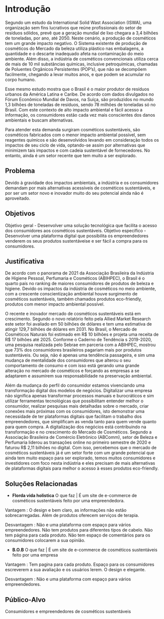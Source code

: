 # Introdução

Segundo um estudo da International Solid Wast Association (ISWA), uma organização sem fins lucrativos que reúne profissionais do setor de resíduos sólidos, prevê que a geração mundial de lixo chegara a 3,4 bilhões de toneladas, por ano, até 2050. Neste cenário, a produção de cosméticos tem um grande impacto negativo.  O Sistema existente de produção de cosméticos do Mercado da beleza utiliza plástico nas embalagens, a quantidade e o descarte inadequado afeta na contaminação do meio ambiente. Além disso, a indústria de cosméticos convencionais utiliza cerca de mais de 10 mil substâncias químicas, inclusive petroquímicas, chamadas de Poluentes Orgânicos Persistentes (POP’s), que não se decompõem facilmente, chegando a levar muitos anos, e que podem se acumular no corpo humano.

Esse mesmo estudo mostra que o Brasil é o maior produtor de resíduos urbanos da América Latina e Caribe. De acordo com dados divulgados no Fórum Econômico Mundial de Davos, na Suíça, são produzidos no mundo 1,3 bilhões de toneladas de resíduos, sendo 78 milhões de toneladas só no Brasil. Com este contexto de alto impacto ambiental e fácil acesso a informação, os consumidores estão cada vez mais conscientes dos danos ambientais e buscam alternativas. 

Para atender esta demanda surgiram cosméticos sustentáveis, são cosméticos fabricados com o menor impacto ambiental possível, sem reagentes químicos e são desenvolvidos levando em consideração todos os impactos de seu ciclo de vida, optando-se assim por alternativas que minimizem tais impactos e com cadeia sustentável de fornecedores. No entanto, ainda é um setor recente que tem muito a ser explorado.



## Problema
Devido à gravidade dos impactos ambientais, a indústria e os consumidores demandam por mais alternativas acessíveis de cosméticos sustentáveis, e por ser um setor novo e inovador muito do seu potencial ainda não é aproveitado.



## Objetivos
Objetivo geral - Desenvolver uma solução tecnológica que facilita o acesso dos consumidores aos cosméticos sustentáveis.
Objetivo específico - Desenvolver uma plataforma digital que possibilita os empreendedores venderem os seus produtos sustentáveise e ser fácil a compra para os consumidores.


## Justificativa

De acordo com o panorama de 2021 da Associação Brasileira da Indústria de Higiene Pessoal, Perfumaria e Cosméticos (ABIHPEC), o Brasil é o quarto país no ranking de maiores consumidores de produtos de beleza e higiene. Devido os impactos da indústria de cosméticos no meio ambiente, com a crescente conscientização ambiental houve surgimento de cosméticos sustentáveis, também chamados produtos eco-friendly, produtos com menor impacto ambiental possível.

O recente e inovador mercado de cosméticos sustentáveis está em crescimento. Segundo o novo relatório feito pela Allied Market Research este setor foi avaliado em 50 bilhões de dólares e tem uma estimativa de atingir 129,7 bilhões de dólares em 2031. No Brasil, o Mercado de Cosméticos Naturais foi estimado em R$ 10 bilhões e projeta uma receita de R$ 17 bilhões até 2025. Conforme o Caderno de Tendência s 2019-2020, uma pesquisa realizada pelo Sebrae em parceria com a ABIHPEC, mostrou que 73% dos consumidores brasileiros pagariam mais por produtos sustentáveis. Ou seja, não é apenas uma tendência passageira, e sim uma mudança de mentalidade dos consumidores que alterou o seu comportamento de consumo e com isso está gerando uma grande alteração no mercado de cosméticos e forçando as empresas a se adaptarem e assumirem sua responsabilidade na preservação ambiental.

Além da mudança do perfil do consumidor estamos vivenciando uma transformação digital dos modelos de negócios. Digitalizar uma empresa não significa apenas transformar processos manuais e burocráticos e sim utilizar ferramentas tecnológicas que possibilitam entender melhor o consumidor, realizar pesquisas mais detalhadas sobre o mercado, criar conexões mais próximas com os consumidores, isto demonstrar uma necessidade de ter plataformas digitais que facilitam o trabalho dos empreendedores, que simplificam as venda tanto para quem vende quanto para quem compra. A digitalização dos negócios está contribuindo na transformação e no crescimento do Mercado de Cosméticos. Segundo a Associação Brasileira de Comércio Eletrônico (ABComm), setor de Beleza e Perfumaria liderou as transações online no primeiro semestre de 2020 e faturou R$ 2,11 bilhões no digital. Com isso, percebemos que o mercado de cosméticos sustentáveis já é um setor forte com um grande potencial que ainda tem muito espaço para ser explorado, temos muitos consumidores e investidores com foco nesta indústria e eles precisam de mais alternativas de plataformas digitais para melhor o acesso à esses produtos eco-friendly.





## Soluções Relacionadas
- **Florda vida holistica**
 O que faz   | É um site de e-commerce de cosméticos sustentáveis feito por uma empreendedora.
 
 
 Vantagem : O design e bem claro, as informações não estão sobrecarregadas. Além de produtos oferecem serviços de terapia.  
 
 
 Desvantagem  : Não e uma plataforma com espaço para vários empreendedores. Não tem produtos para diferentes tipos de cabelo. Não tem página para cada produto. Não tem espaço de comentários para os consumidores colocarem a sua opinião.
 

- **B.O.B**
 O que faz   | É um site de e-commerce de cosméticos sustentáveis feito por uma empresa
 
 
 Vantagem : Tem pagina para cada produto. Espaço para os consumidores escreverem a sua avaliação e os usuários lerem. O design e elegante.    
 
 
 Desvantagem  : Não e uma plataforma com espaço para vários empreendedores.    
 
## Público-Alvo

Consumidores e empreendedores de cosméticos sustentáveis


